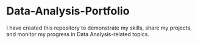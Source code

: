 # Data-Analysis-Portfolio
I have created this repository to demonstrate my skills, share my projects, and monitor my progress in Data Analysis-related topics.
